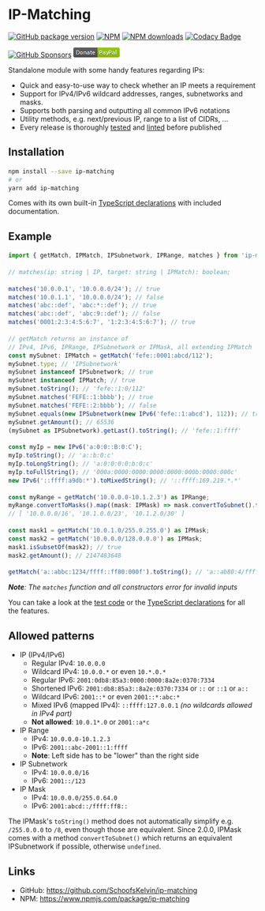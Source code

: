 
# IP-Matching

[![GitHub package version](https://img.shields.io/github/v/release/SchoofsKelvin/ip-matching?include_prereleases&label=GitHub)](https://github.com/SchoofsKelvin/ip-matching)
[![NPM](https://img.shields.io/npm/v/ip-matching?label=NPM)](https://www.npmjs.com/package/ip-matching)
[![NPM downloads](https://img.shields.io/npm/dt/ip-matching?color=blue&label=NPM%20downloads)](https://www.npmjs.com/package/ip-matching)
[![Codacy Badge](https://api.codacy.com/project/badge/Grade/c62ef110c85246a58adc29ab8de2538d)](https://www.codacy.com/gh/SchoofsKelvin/ip-matching/dashboard)

[![GitHub Sponsors](https://img.shields.io/github/sponsors/SchoofsKelvin?color=green&label=GitHub%20Sponsors)](https://github.com/sponsors/SchoofsKelvin)
[![Donate](./.github/paypal.png)](https://www.paypal.me/KSchoofs)

Standalone module with some handy features regarding IPs:
- Quick and easy-to-use way to check whether an IP meets a requirement
- Support for IPv4/IPv6 wildcard addresses, ranges, subnetworks and masks.
- Supports both parsing and outputting all common IPv6 notations
- Utility methods, e.g. next/previous IP, range to a list of CIDRs, ...
- Every release is thoroughly [tested](https://github.com/SchoofsKelvin/ip-matching/tree/master/src/) and [linted](https://github.com/SchoofsKelvin/ip-matching/actions) before published

## Installation
```bash
npm install --save ip-matching
# or
yarn add ip-matching
```

Comes with its own built-in [TypeScript declarations](https://github.com/SchoofsKelvin/ip-matching/blob/master/api/index.d.ts)
 with included documentation.

## Example
```ts
import { getMatch, IPMatch, IPSubnetwork, IPRange, matches } from 'ip-matching';

// matches(ip: string | IP, target: string | IPMatch): boolean;

matches('10.0.0.1', '10.0.0.0/24'); // true
matches('10.0.1.1', '10.0.0.0/24'); // false
matches('abc::def', 'abc:*::def'); // true
matches('abc::def', 'abc:9::def'); // false
matches('0001:2:3:4:5:6:7', '1:2:3:4:5:6:7'); // true

// getMatch returns an instance of
// IPv4, IPv6, IPRange, IPSubnetwork or IPMask, all extending IPMatch
const mySubnet: IPMatch = getMatch('fefe::0001:abcd/112');
mySubnet.type; // 'IPSubnetwork'
mySubnet instanceof IPSubnetwork; // true
mySubnet instanceof IPMatch; // true
mySubnet.toString(); // 'fefe::1:0/112'
mySubnet.matches('FEFE::1:bbbb'); // true
mySubnet.matches('FEFE::2:bbbb'); // false
mySubnet.equals(new IPSubnetwork(new IPv6('fefe::1:abcd'), 112)); // true
mySubnet.getAmount(); // 65536
(mySubnet as IPSubnetwork).getLast().toString(); // 'fefe::1:ffff'

const myIp = new IPv6('a:0:0::B:0:C');
myIp.toString(); // 'a::b:0:c'
myIp.toLongString(); // 'a:0:0:0:0:b:0:c'
myIp.toFullString(); // '000a:0000:0000:0000:0000:000b:0000:000c'
new IPv6('::ffff:a9db:*').toMixedString(); // '::ffff:169.219.*.*'

const myRange = getMatch('10.0.0.0-10.1.2.3') as IPRange;
myRange.convertToMasks().map((mask: IPMask) => mask.convertToSubnet().toString());
// [ '10.0.0.0/16', '10.1.0.0/23', '10.1.2.0/30' ]

const mask1 = getMatch('10.0.1.0/255.0.255.0') as IPMask;
const mask2 = getMatch('10.0.0.0/128.0.0.0') as IPMask;
mask1.isSubsetOf(mask2); // true
mask2.getAmount(); // 2147483648

getMatch('a::abbc:1234/ffff::ff80:000f').toString(); // 'a::ab80:4/ffff::ff80:f'
```
***Note**: The `matches` function and all constructors error for invalid inputs*

You can take a look at the [test code](https://github.com/SchoofsKelvin/ip-matching/blob/master/src/ip.test.ts) or the [TypeScript declarations](https://github.com/SchoofsKelvin/ip-matching/blob/master/api/index.d.ts) for all the features.

## Allowed patterns
* IP (IPv4/IPv6)
    * Regular IPv4: `10.0.0.0`
    * Wildcard IPv4: `10.0.0.*` or even `10.*.0.*`
    * Regular IPv6: `2001:0db8:85a3:0000:0000:8a2e:0370:7334`
    * Shortened IPv6: `2001:db8:85a3::8a2e:0370:7334` or `::` or `::1` or `a::`
    * Wildcard IPv6: `2001::*` or even `2001::*:abc:*`
    * Mixed IPv6 (mapped IPv4): `::ffff:127.0.0.1` _(no wildcards allowed in IPv4 part)_
    * **Not allowed**: `10.0.1*.0` or `2001::a*c`
* IP Range
    * IPv4: `10.0.0.0-10.1.2.3`
    * IPv6: `2001::abc-2001::1:ffff`
    * **Note**: Left side has to be "lower" than the right side
* IP Subnetwork
    * IPv4: `10.0.0.0/16`
    * IPv6: `2001::/123`
* IP Mask
    * IPv4: `10.0.0.0/255.0.64.0`
    * IPv6: `2001:abcd::/ffff:ff8::`

The IPMask's `toString()` method does not automatically simplify e.g. `/255.0.0.0` to `/8`, even though those are equivalent. Since 2.0.0, IPMask comes with a method `convertToSubnet()` which returns an equivalent IPSubnetwork if possible, otherwise `undefined`.

## Links
* GitHub: https://github.com/SchoofsKelvin/ip-matching
* NPM: https://www.npmjs.com/package/ip-matching
